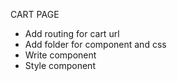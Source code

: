 CART PAGE
- Add routing for cart url
- Add folder for component and css
- Write component
- Style component
